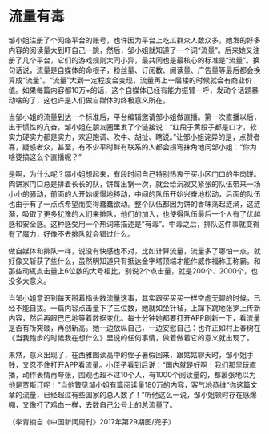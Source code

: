 # 流量有毒

邹小姐注册了个网络平台的账号，也许因为平台上吃瓜群众人数众多，她发的好多内容的阅读量大到吓自己一跳，然后，邹小姐就知道了一个词“流量”。后来她又注册了几个平台，它们的游戏规则大同小异，最共同也是最核心的标准是“流量”。换句话说，流量是自媒体的命根子，粉丝量、订阅数、阅读量、广告量等最后都会换算成“流量”。“流量”大到一定程度会变现，流量再上一层楼的时候就会有商业价值。如果每篇内容都10万+的话，这个自媒体已经有能力振臂一呼，发动个话题暴动啥的了，这也许是人们做自媒体的终极意义所在。 

当邹小姐的流量到达一个标准后，平台编辑邀请邹小姐做直播。第一次直播以后，出于惯性的亢奋，邹小姐在朋友圈里发了个链接说：“红段子黄段子都是口才，软实力硬实力都是实力，欢迎跑调、吹牛、胡扯、瞎说。”让邹小姐诧异的是，点赞者寡，疑惑者众，甚至，有不少平时鲜有联系的人都会拐弯抹角地问邹小姐：“你为啥要搞这么个直播呢？” 

是啊，为什么呢？鄒小姐想起来，有段时间自己特别热衷于买小区门口的牛肉饼。肉饼家门口总是排着长长的队，饼每出锅一次，就会给沉寂又紧张的队伍带来一场小小的骚动，前面的人开始缓慢地移动，中间的队伍开始兴奋地松动，后面的队伍也由于有了一点点希望而变得蠢蠢欲动。整个队伍都因为饼的香味荡起涟漪，这涟漪，吸取了更多犹豫的人们来排队，他们的加入，也使得队伍最后一个人有了优越感和安全感。这种感受用一个热词来描述是“有毒”。中毒之后，排队这件事就变得有了魔力，好像不去排队就会错过什么。 

做自媒体和排队一样，说没有快感也不对，比如计算流量，流量多了哪怕一点，就好像又斩获了些什么，虽然明知道只有抵达金字塔顶端才能作威作福称王称霸。和那些动辄点击量上6位数的大号相比，别说2个点击量，就是200个、2000个，也没多大意义。 

当邹小姐意识到每天掰着指头数流量这事，其实跟买买买一样空虚无聊的时候，已经不能自拔。一篇内容点击量下了三位数，她就如坐针毡，上蹿下跳地张罗上传新内容，然后再眼巴巴地等着数据变化。每十分钟她都要打开APP刷新一下，看流量是否有所突破，再创新高。她一边放纵自己，一边安慰自己：也许正如村上春树在《当我跑步的时候我在想什么》里说的任何事情，做着做着它的意义就出现了。 

果然，意义出现了，在西雅图读高中的侄子暑假回来，跟姑姑聊天时，邹小姐手贱，又忍不住打开APP看流量。小侄子看到后说：“国内就是好啊！我们那里玩直播，动作表情再夸张，围观也超不过10个人，有1000个阅读量的，都嚣张地以为他是贾斯汀呢！”当他瞥见邹小姐有篇阅读量180万的内容，客气地恭维“你这篇文章的流量，已经超过有些国家的总人数了！”听他这么一说，邹小姐顿时存在感爆棚，又像打了鸡血一样，去数自己公号上的总流量了。 

（李青摘自《中国新闻周刊》2017年第29期图/兜子）